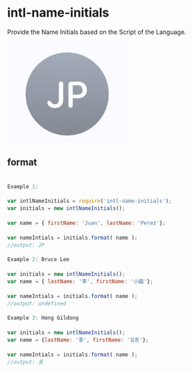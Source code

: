 # intl-name-initials

Provide the Name Initials based on the Script of the Language.

<img src="JPInitials.png">

## format
```javascript

Example 1:

var intlNameInitials = require('intl-name-initials');
var initials = new intlNameInitials();

var name = { firstName: 'Juan', lastName: 'Perez'};

var nameIntials = initials.format( name );
//output: JP

Example 2: Bruce Lee

var initials = new intlNameInitials();
var name = { lastName: '李', firstName: '小龍'};

var nameIntials = initials.format( name );
//output: undefined 

Example 3: Hong Gildong

var initials = new intlNameInitials();
var name = {lastName: '홍', firstName: '길동'};

var nameIntials = initials.format( name );
//output: 홍

```


